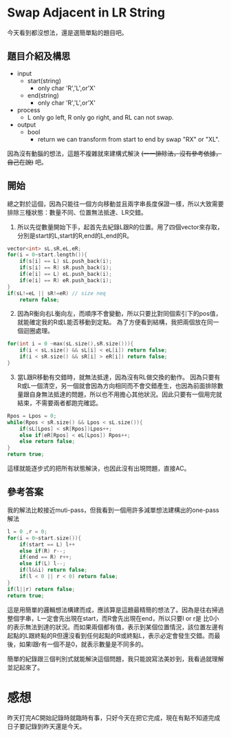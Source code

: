 # Swap Adjacent in LR String
今天看到都沒想法，還是選簡單點的題目吧。

## 題目介紹及構思
- input
  - start(string)
    - only char 'R','L',or'X'
  - end(string)
    - only char 'R','L',or'X'
- process
  - L only go left, R only go right, and RL can not swap.
- output
  - bool
    - return we can transform from start to end by swap "RX" or "XL".

因為沒有動腦的想法，這題不複雜就來建構式解決 ~~(一一排除法，沒有參考依據，自己在說)~~ 吧。

## 開始
總之對於這個，因為只能往一個方向移動並且兩字串長度保證一樣，所以大致需要排除三種狀態：數量不同、位置無法抵達、LR交錯。

1. 所以先從數量開始下手，起首先去紀錄L跟R的位置。用了四個vector來存取，分別是start的L,start的R,end的L,end的R。
```C++ = 
vector<int> sL,sR,eL,eR;
for(i = 0~start.length()){
    if(s[i] == L) sL.push_back(i);
    if(s[i] == R) sR.push_back(i);
    if(e[i] == L) eL.push_back(i);
    if(e[i] == R) eR.push_back(i);
}
if(sL!=eL || sR!=eR) // size neq
    return false;
```
2. 因為R衡向右L衡向左，而順序不會變動，所以只要比對同個索引下的pos值，就能確定我的R或L能否移動到定點。
為了方便看到結構，我把兩個放在同一個迴圈處理。
```C++ =
for(int i = 0 ~max(sL.size(),sR.size())){
    if(i < sL.size() && sL[i] < eL[i]) return false;
    if(i < sR.size() && sR[i] > eR[i]) return false;
}
```
3. 當L跟R移動有交錯時，就無法抵達，因為沒有RL做交換的動作。
因為只要有R或L一個清空，另一個就會因為方向相同而不會交錯產生，也因為前面排除數量跟自身無法抵達的問題，所以也不用擔心其他狀況。因此只要有一個用完就結束，不需要兩者都跑完確認。
```C++ = 
Rpos = Lpos = 0;
while(Rpos < sR.size() && Lpos < sL.size()){
    if(sL[Lpos] < sR[Rpos])Lpos++;
    else if(eR[Rpos] < eL[Lpos]) Rpos++;
    else return false;
}
return true;
```

這樣就能逐步式的把所有狀態解決，也因此沒有出現問題，直接AC。

## 參考答案
我的解法比較接近muti-pass，但我看到一個用許多減單想法建構出的one-pass解法
```C++ =
l = 0 ,r = 0;
for(i = 0~start.size()){
    if(start == L) l++
    else if(R) r--;
    if(end == R) r++;
    else if(L) l--;
    if(l&&i) return false;
    if(l < 0 || r < 0) return false;
}
if(l||r) return false;
return true;
```
這是用簡單的邏輯想法構建而成，應該算是這題最精簡的想法了。因為是往右掃過整個字串，L一定會先出現在start，而R會先出現在end，所以只要l or r是 比0小的表示無法到達的狀況。而如果兩個都有值，表示到某個位置情況，該位置左邊有起點的L跟終點的R但還沒看到任何起點的R或終點L，表示必定會發生交錯。而最後，如果l跟r有一個不是0，就表示數量是不同多的。

簡單的紀錄跟三個判別式就能解決這個問題，我只能說寫法美妙到，我看過就理解並記起來了。

# 感想
昨天打完AC開始記錄時就臨時有事，只好今天在把它完成，現在有點不知道完成日子要記錄到昨天還是今天。

